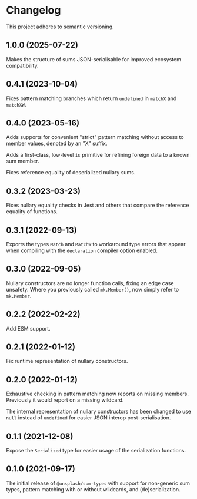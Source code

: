# Changelog

This project adheres to semantic versioning.

## 1.0.0 (2025-07-22)

Makes the structure of sums JSON-serialisable for improved ecosystem compatibility.

## 0.4.1 (2023-10-04)

Fixes pattern matching branches which return `undefined` in `matchX` and `matchXW`.

## 0.4.0 (2023-05-16)

Adds supports for convenient "strict" pattern matching without access to member values, denoted by an "X" suffix.

Adds a first-class, low-level `is` primitive for refining foreign data to a known sum member.

Fixes reference equality of deserialized nullary sums.

## 0.3.2 (2023-03-23)

Fixes nullary equality checks in Jest and others that compare the reference equality of functions.

## 0.3.1 (2022-09-13)

Exports the types `Match` and `MatchW` to workaround type errors that appear when compiling with the `declaration` compiler option enabled.

## 0.3.0 (2022-09-05)

Nullary constructors are no longer function calls, fixing an edge case unsafety. Where you previously called `mk.Member()`, now simply refer to `mk.Member`.

## 0.2.2 (2022-02-22)

Add ESM support.

## 0.2.1 (2022-01-12)

Fix runtime representation of nullary constructors.

## 0.2.0 (2022-01-12)

Exhaustive checking in pattern matching now reports on missing members. Previously it would report on a missing wildcard.

The internal representation of nullary constructors has been changed to use `null` instead of `undefined` for easier JSON interop post-serialisation.

## 0.1.1 (2021-12-08)

Expose the `Serialized` type for easier usage of the serialization functions.

## 0.1.0 (2021-09-17)

The initial release of `@unsplash/sum-types` with support for non-generic sum types, pattern matching with or without wildcards, and (de)serialization.
